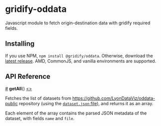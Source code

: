 # gridify-oddata

Javascript module to fetch origin-destination data with gridify required fields.

## Installing

If you use NPM, `npm install @gridify/oddata`. Otherwise, download the
[latest release](https://github.com/LyonDataViz/gridify-oddata/releases/latest).
AMD, CommonJS, and vanilla environments are supported.

## API Reference

<a name="getAll" href="#getAll">#</a> <b>getAll</b>()
[<>](https://github.com/LyonDataViz/gridify-oddata/blob/master/src/getAll.js 'Source')

Fetches the list of datasets from https://github.com/LyonDataViz/oddata-public
repository (using the
[`dataset.json` file](https://github.com/LyonDataViz/oddata-public/blob/master/dataset.json)),
and returns it as an array.

Each element of the array contains the parsed JSON metadata of the dataset, with
fields `name` and `file`.
